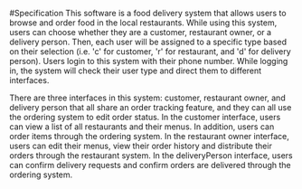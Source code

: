 #Specification
This software is a food delivery system that allows users to browse and order food in the local restaurants. While 
using this system, users can choose whether they are a customer, restaurant owner, or a delivery person. Then, each 
user will be assigned to a specific type based on their selection (i.e. 'c' for customer, 'r' for restaurant, and 
'd' for delivery person). Users login to this system with their phone number. While logging in, the system will check
their user type and direct them to different interfaces.

There are three interfaces in this system: customer, restaurant owner, and delivery person that all share an order 
tracking feature, and they can all use the ordering system to edit order status. In the customer interface, users 
can view a list of all restaurants and their menus. In addition, users can order items through the ordering system. 
In the restaurant owner interface, users can edit their menus, view their order history and distribute their orders 
through the restaurant system. In the deliveryPerson interface, users can confirm delivery requests and confirm 
orders are delivered through the ordering system.
